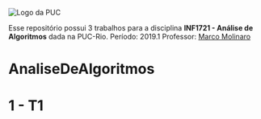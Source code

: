 ![Logo da PUC](https://exarandorum.files.wordpress.com/2015/01/brasaov.png)

Esse repositório possui 3 trabalhos para a disciplina **INF1721 - Análise de Algoritmos** dada na PUC-Rio.
Período: 2019.1
Professor: [Marco Molinaro](http://www-di.inf.puc-rio.br/~mmolinaro/)

# AnaliseDeAlgoritmos


# 1 - T1

